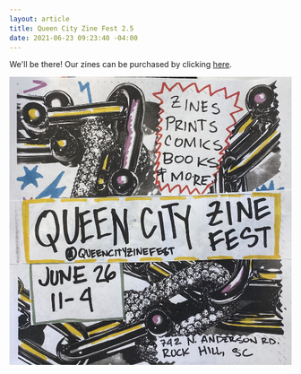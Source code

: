 ```yaml
---
layout: article
title: Queen City Zine Fest 2.5
date: 2021-06-23 09:23:40 -04:00
---
```

We'll be there!  Our zines can be purchased by clicking [here](mattmetzgar.com/store).

![](/assets/img/uploads/qczf-2-5.jpg)